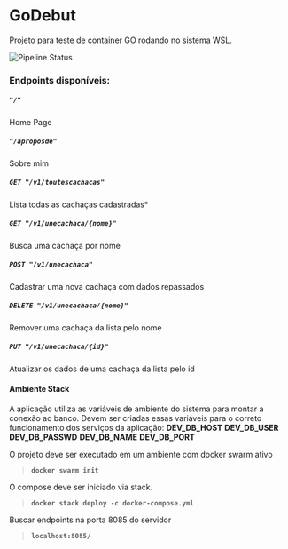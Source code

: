 # GoDebut
 Projeto para teste de container GO rodando no sistema WSL.

![Pipeline Status](https://github.com/ffelixneto/godebut/actions/workflows/build-push-docker.yml/badge.svg) 

### Endpoints disponíveis:
##### `"/"`
Home Page

##### `"/aproposde"`
Sobre mim

##### `GET "/v1/toutescachacas"`
Lista todas as cachaças cadastradas*

##### `GET "/v1/unecachaca/{nome}"`
Busca uma cachaça por nome

##### `POST "/v1/unecachaca"`
Cadastrar uma nova cachaça com dados repassados

##### `DELETE "/v1/unecachaca/{nome}"`
Remover uma cachaça da lista pelo nome

##### `PUT "/v1/unecachaca/{id}"`
Atualizar os dados de uma cachaça da lista pelo id

#### Ambiente Stack
A aplicação utiliza as variáveis de ambiente do sistema para montar a conexão ao banco.
Devem ser criadas essas variáveis para o correto funcionamento dos serviços da aplicação:
**DEV_DB_HOST**
**DEV_DB_USER**
**DEV_DB_PASSWD**
**DEV_DB_NAME**
**DEV_DB_PORT**

O projeto deve ser executado em um ambiente com docker swarm ativo 
>**`docker swarm init`**

O compose deve ser iniciado via stack.
>**`docker stack deploy -c docker-compose.yml`**

Buscar endpoints na porta 8085 do servidor
>**`localhost:8085/`**


